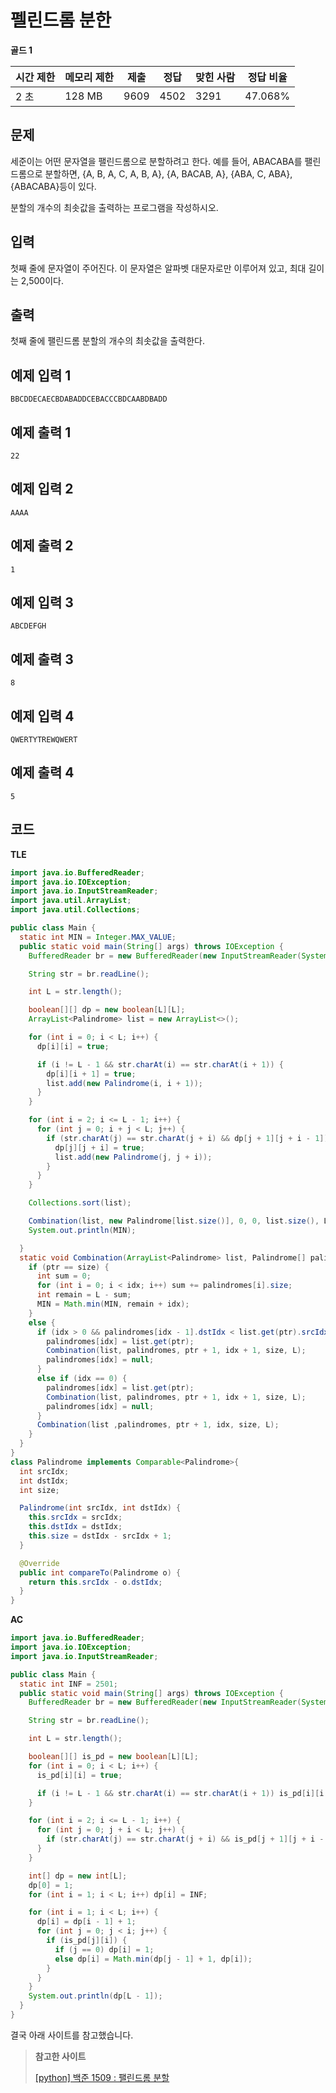 # 펠린드롬 분한

**골드 1**

|시간 제한	|메모리 제한	|제출	|정답	|맞힌 사람|	정답 비율|
|---|---|---|---|---|---|
|2 초|	128 MB	|9609	|4502|	3291	|47.068%|

## 문제 

세준이는 어떤 문자열을 팰린드롬으로 분할하려고 한다. 예를 들어, ABACABA를 팰린드롬으로 분할하면, {A, B, A, C, A, B, A}, {A, BACAB, A}, {ABA, C, ABA}, {ABACABA}등이 있다.

분할의 개수의 최솟값을 출력하는 프로그램을 작성하시오.

## 입력  

첫째 줄에 문자열이 주어진다. 이 문자열은 알파벳 대문자로만 이루어져 있고, 최대 길이는 2,500이다.

## 출력 

첫째 줄에 팰린드롬 분할의 개수의 최솟값을 출력한다.

## 예제 입력 1

```
BBCDDECAECBDABADDCEBACCCBDCAABDBADD
```

## 예제 출력 1

```
22
```

## 예제 입력 2

```
AAAA
```

## 예제 출력 2

```
1
```

## 예제 입력 3

```
ABCDEFGH
```

## 예제 출력 3

```
8
```

## 예제 입력 4

```
QWERTYTREWQWERT
```

## 예제 출력 4

```
5
```

## 코드

**TLE**

```java
import java.io.BufferedReader;
import java.io.IOException;
import java.io.InputStreamReader;
import java.util.ArrayList;
import java.util.Collections;

public class Main {
  static int MIN = Integer.MAX_VALUE;
  public static void main(String[] args) throws IOException {
    BufferedReader br = new BufferedReader(new InputStreamReader(System.in));

    String str = br.readLine();

    int L = str.length();

    boolean[][] dp = new boolean[L][L];
    ArrayList<Palindrome> list = new ArrayList<>();

    for (int i = 0; i < L; i++) {
      dp[i][i] = true;

      if (i != L - 1 && str.charAt(i) == str.charAt(i + 1)) {
        dp[i][i + 1] = true;
        list.add(new Palindrome(i, i + 1));
      }
    }

    for (int i = 2; i <= L - 1; i++) {
      for (int j = 0; i + j < L; j++) {
        if (str.charAt(j) == str.charAt(j + i) && dp[j + 1][j + i - 1]) {
          dp[j][j + i] = true;
          list.add(new Palindrome(j, j + i));
        }
      }
    }

    Collections.sort(list);

    Combination(list, new Palindrome[list.size()], 0, 0, list.size(), L);
    System.out.println(MIN);

  }
  static void Combination(ArrayList<Palindrome> list, Palindrome[] palindromes, int ptr, int idx, int size, int L) {
    if (ptr == size) {
      int sum = 0;
      for (int i = 0; i < idx; i++) sum += palindromes[i].size;
      int remain = L - sum;
      MIN = Math.min(MIN, remain + idx);
    }
    else {
      if (idx > 0 && palindromes[idx - 1].dstIdx < list.get(ptr).srcIdx)  {
        palindromes[idx] = list.get(ptr);
        Combination(list, palindromes, ptr + 1, idx + 1, size, L);
        palindromes[idx] = null;
      }
      else if (idx == 0) {
        palindromes[idx] = list.get(ptr);
        Combination(list, palindromes, ptr + 1, idx + 1, size, L);
        palindromes[idx] = null;
      }
      Combination(list ,palindromes, ptr + 1, idx, size, L);
    }
  }
}
class Palindrome implements Comparable<Palindrome>{
  int srcIdx;
  int dstIdx;
  int size;

  Palindrome(int srcIdx, int dstIdx) {
    this.srcIdx = srcIdx;
    this.dstIdx = dstIdx;
    this.size = dstIdx - srcIdx + 1;
  }

  @Override
  public int compareTo(Palindrome o) {
    return this.srcIdx - o.dstIdx;
  }
}
```

**AC**

```java
import java.io.BufferedReader;
import java.io.IOException;
import java.io.InputStreamReader;

public class Main {
  static int INF = 2501;
  public static void main(String[] args) throws IOException {
    BufferedReader br = new BufferedReader(new InputStreamReader(System.in));

    String str = br.readLine();

    int L = str.length();

    boolean[][] is_pd = new boolean[L][L];
    for (int i = 0; i < L; i++) {
      is_pd[i][i] = true;

      if (i != L - 1 && str.charAt(i) == str.charAt(i + 1)) is_pd[i][i + 1] = true;
    }

    for (int i = 2; i <= L - 1; i++) {
      for (int j = 0; j + i < L; j++) {
        if (str.charAt(j) == str.charAt(j + i) && is_pd[j + 1][j + i - 1]) is_pd[j][j + i] = true;
      }
    }

    int[] dp = new int[L];
    dp[0] = 1;
    for (int i = 1; i < L; i++) dp[i] = INF;

    for (int i = 1; i < L; i++) {
      dp[i] = dp[i - 1] + 1;
      for (int j = 0; j < i; j++) {
        if (is_pd[j][i]) {
          if (j == 0) dp[i] = 1;
          else dp[i] = Math.min(dp[j - 1] + 1, dp[i]);
        }
      }
    }
    System.out.println(dp[L - 1]);
  }
}
```

결국 아래 사이트를 참고했습니다.

> **참고한 사이트**
> 
> [[python] 백준 1509 : 팰린드롬 분할](https://velog.io/@sunkyuj/python-%EB%B0%B1%EC%A4%80)